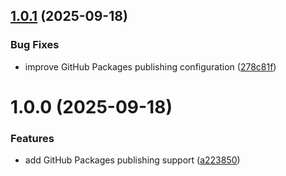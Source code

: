 ## [1.0.1](https://github.com/snapkit-studio/snapkit-nextjs/compare/v1.0.0...v1.0.1) (2025-09-18)


### Bug Fixes

* improve GitHub Packages publishing configuration ([278c81f](https://github.com/snapkit-studio/snapkit-nextjs/commit/278c81f7a52978b6e5ea8293ece479672989fd45))

# 1.0.0 (2025-09-18)


### Features

* add GitHub Packages publishing support ([a223850](https://github.com/snapkit-studio/snapkit-nextjs/commit/a2238501e9aa5baf277303b2983c88672d16dccc))
